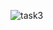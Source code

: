 ![task3](https://user-images.githubusercontent.com/101510923/161326968-5938f9a2-18f3-4a05-a319-decff3ac2d5b.PNG)

